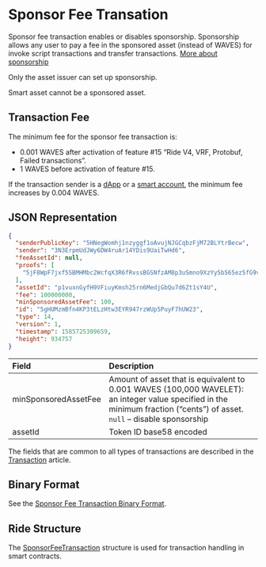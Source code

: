 # Sponsor Fee Transation

Sponsor fee transaction enables or disables sponsorship. Sponsorship allows any user to pay a fee in the sponsored asset (instead of WAVES) for invoke script transactions and transfer transactions. [More about sponsorship](/en/blockchain/waves-protocol/sponsored-fee)

Only the asset issuer can set up sponsorship.

Smart asset cannot be a sponsored asset.

## Transaction Fee

The minimum fee for the sponsor fee transaction is:

* 0.001 WAVES after activation of feature #15 “Ride V4, VRF, Protobuf, Failed transactions”.
* 1 WAVES before activation of feature #15.

If the transaction sender is a [dApp](/en/blockchain/account/dapp) or a [smart account](/en/blockchain/account/smart-account), the minimum fee increases by 0.004 WAVES.

## JSON Representation

```json
{
  "senderPublicKey": "5HNegWomhj1nzyggf1oAvujNJGCqbzFjM72BLYtrBecw",
  "sender": "3N3ErpmUdJWy6DW4ruAr14YDis9UaiTwHd6",
  "feeAssetId": null,
  "proofs": [
    "5jF8WpF7jxf5SBMHMbc2WcfqX3R6fRvssBGSNfzAM8p3uSmno9XzYy5b565ez5fG9vqUGrENFvcrbhk36bzCaqkP"
  ],
  "assetId": "p1vuxnGyfH9VFiuyKmsh25rn6MedjGbQu7d6Zt1sY4U",
  "fee": 100000000,
  "minSponsoredAssetFee": 100,
  "id": "5gHUMzmBfn4KP3tELzHtw3EYR947rzWUp5PuyF7hUW23",
  "type": 14,
  "version": 1,
  "timestamp": 1585725309659,
  "height": 934757
}
```

| Field | Description |
| :--- | :--- |
| minSponsoredAssetFee | Amount of asset that is equivalent to 0.001 WAVES (100,000 WAVELET): an integer value specified in the minimum fraction (“cents”) of asset.<br>`null` – disable sponsorship |
| assetId | Token ID base58 encoded |

The fields that are common to all types of transactions are described in the [Transaction](/en/blockchain/transaction/#json-representation) article.

## Binary Format

See the [Sponsor Fee Transaction Binary Format](/en/blockchain/binary-format/transaction-binary-format/sponsor-fee-transaction-binary-format).

## Ride Structure

The [SponsorFeeTransaction](/en/ride/structures/transaction-structures/sponsor-fee-transaction) structure is used for transaction handling in smart contracts.
